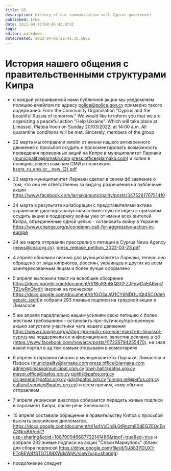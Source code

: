 ```yaml
---
title: GR
description: history of our communication with Cyprus government
published: true
date: 2022-04-11T08:46:43.073Z
tags: 
editor: markdown
dateCreated: 2022-04-05T22:41:36.586Z
---
```


# История нашего общения с правительственными структурами Кипра

* о каждой устраиваемой нами публичной акции мы уведомляем полицию емейлом по адресу police@police.gov.cy примерно такого содержания:
From the Community Organization "Cyprus and the beautiful Russia of tomorrow."
 We would like to inform you that we are organizing a peaceful action "Help Ukraine".
 Which will take place at Limassol, Plateia Iroon on Sunday 20/03/2022, at 14:00 a.m.
 All quarantine conditions will be met.
 Sincerely, members of the group
 
 * 22 марта мы отправили емейл от имени нашего антивоенного движения с просьбой осудить и прокоментировать возможность проведения провоенных акций на Кипре в муниципалитет Ларнаки (municipality@larnaka.com press.office@larnaka.com) и копии в полицию, известным нам СМИ и политикам. [ksors_ru_eng_gr__new_(2).pdf](/ksors_ru_eng_gr__new_(2).pdf)
 
 * 23 марта муниципалитет Ларнаки сделал в своем фб завление о том, что они не ответственны за выдачу разрешений на публичные акции https://www.facebook.com/larnakamunicipality/posts/347526170751410

* 24 марта в результате колаборации с представителями актива украинской диаспоры запустили совместную петицию с призывом осудить акции в поддержку войны уже от имени всех жителей Кипра, объединенные одной целью - остановить войну в Украине https://www.change.org/p/condemn-call-for-aggressive-action-in-europe

* 24 же марта отправили прессрелиз о петиции в Cyprus News Agency (news@cna.org.cy). [press_release_petition_2022-03-23.pdf](/press_release_petition_2022-03-23.pdf)

* 4 апреля обновили письмо для муниципалитета Ларнаки, теперь оно обращено от лица киприотов, россиян, украинцев и других ко всем заинтересованным лицам и более лучше оформлено

* 5 апреля выложили текст на всеобщее обозрение https://docs.google.com/document/d/1Bo93nBrQSGFZJFnwGnEA6vqi7TZLwRoQ/edit (версия на греческом https://docs.google.com/document/d/1GO3aJAf1CY6NDUUIQt4SCOdehxepsic_/edit)и собрали 293 пживые подписи на траурной акции в Лимасоле

* 5 же апреля параллельно нашим усилиям свою петицию с более жестким требованием - остановить про-путинску/про-военную акцию запустили участники чата нашего движения https://www.change.org/p/stop-pro-putin-pro-war-march-in-limassol-cyprus
мы поддержали ее информационно, запустив рекламу в фб (https://www.facebook.com/nowarcy/posts/117226794255470), не зная какой портал в ад тем самым открываем в коментариях

* 6 апреля отправили письмо в муниципалитеты Ларнаки, Лимасола и Пафоса (municipality@larnaka.com press.office@larnaka.com admin@limassolmunicipal.com.cy town.hall@pafos.org.cy mayor.office@pafos.org.cy politis@pafos.org.cy dir.general@pafos.org.cy gdy@pafos.org.cy foreign.rel@pafos.org.cy cultural.service@pafos.org.cy) и всем прочим, кому обычно отправляем

* 7 апреля укринская диаспора собирается передать живые подписи в парламент Кипра, после речи Зеленского

* 10 апреля составили обращение в правительству Кипра с просьбой выслать российских дипломатов. https://docs.google.com/document/d/1e4VxDn8LGtRnzmE0dEGZEGcEpA3Nrq8A/edit?usp=sharing&ouid=108790946687722141486&rtpof=true&sd=true и собрали 232 живые подписи на акции "Спаси Мариуполь" (бланк для сбора подписей https://drive.google.com/file/d/1jJ883PDUX1-FTqREW4fSTG7UMXWdsWpK/view?usp=sharing)

* продолжение следует